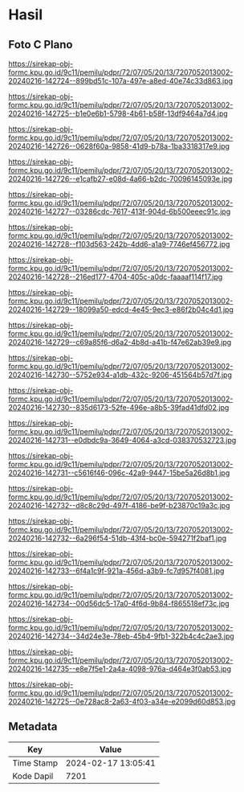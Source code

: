 # Hasil

## Foto C Plano

https://sirekap-obj-formc.kpu.go.id/9c11/pemilu/pdpr/72/07/05/20/13/7207052013002-20240216-142724--899bd51c-107a-497e-a8ed-40e74c33d863.jpg

https://sirekap-obj-formc.kpu.go.id/9c11/pemilu/pdpr/72/07/05/20/13/7207052013002-20240216-142725--b1e0e6b1-5798-4b61-b58f-13df9464a7d4.jpg

https://sirekap-obj-formc.kpu.go.id/9c11/pemilu/pdpr/72/07/05/20/13/7207052013002-20240216-142726--0628f60a-9858-41d9-b78a-1ba3318317e9.jpg

https://sirekap-obj-formc.kpu.go.id/9c11/pemilu/pdpr/72/07/05/20/13/7207052013002-20240216-142726--e1cafb27-e08d-4a66-b2dc-70096145093e.jpg

https://sirekap-obj-formc.kpu.go.id/9c11/pemilu/pdpr/72/07/05/20/13/7207052013002-20240216-142727--03286cdc-7617-413f-904d-6b500eeec91c.jpg

https://sirekap-obj-formc.kpu.go.id/9c11/pemilu/pdpr/72/07/05/20/13/7207052013002-20240216-142728--f103d563-242b-4dd6-a1a9-7746ef456772.jpg

https://sirekap-obj-formc.kpu.go.id/9c11/pemilu/pdpr/72/07/05/20/13/7207052013002-20240216-142728--216ed177-4704-405c-a0dc-faaaaf114f17.jpg

https://sirekap-obj-formc.kpu.go.id/9c11/pemilu/pdpr/72/07/05/20/13/7207052013002-20240216-142729--18099a50-edcd-4e45-9ec3-e86f2b04c4d1.jpg

https://sirekap-obj-formc.kpu.go.id/9c11/pemilu/pdpr/72/07/05/20/13/7207052013002-20240216-142729--c69a85f6-d6a2-4b8d-a41b-f47e62ab39e9.jpg

https://sirekap-obj-formc.kpu.go.id/9c11/pemilu/pdpr/72/07/05/20/13/7207052013002-20240216-142730--5752e934-a1db-432c-9206-451564b57d7f.jpg

https://sirekap-obj-formc.kpu.go.id/9c11/pemilu/pdpr/72/07/05/20/13/7207052013002-20240216-142730--835d6173-52fe-496e-a8b5-39fad41dfd02.jpg

https://sirekap-obj-formc.kpu.go.id/9c11/pemilu/pdpr/72/07/05/20/13/7207052013002-20240216-142731--e0dbdc9a-3649-4064-a3cd-038370532723.jpg

https://sirekap-obj-formc.kpu.go.id/9c11/pemilu/pdpr/72/07/05/20/13/7207052013002-20240216-142731--c5616f46-096c-42a9-9447-15be5a26d8b1.jpg

https://sirekap-obj-formc.kpu.go.id/9c11/pemilu/pdpr/72/07/05/20/13/7207052013002-20240216-142732--d8c8c29d-497f-4186-be9f-b23870c19a3c.jpg

https://sirekap-obj-formc.kpu.go.id/9c11/pemilu/pdpr/72/07/05/20/13/7207052013002-20240216-142732--6a296f54-51db-43f4-bc0e-594271f2baf1.jpg

https://sirekap-obj-formc.kpu.go.id/9c11/pemilu/pdpr/72/07/05/20/13/7207052013002-20240216-142733--6f4a1c9f-921a-456d-a3b9-fc7d957f4081.jpg

https://sirekap-obj-formc.kpu.go.id/9c11/pemilu/pdpr/72/07/05/20/13/7207052013002-20240216-142734--00d56dc5-17a0-4f6d-9b84-f865518ef73c.jpg

https://sirekap-obj-formc.kpu.go.id/9c11/pemilu/pdpr/72/07/05/20/13/7207052013002-20240216-142734--34d24e3e-78eb-45b4-9fb1-322b4c4c2ae3.jpg

https://sirekap-obj-formc.kpu.go.id/9c11/pemilu/pdpr/72/07/05/20/13/7207052013002-20240216-142735--e8e7f5e1-2a4a-4098-976a-d464e3f0ab53.jpg

https://sirekap-obj-formc.kpu.go.id/9c11/pemilu/pdpr/72/07/05/20/13/7207052013002-20240216-142725--0e728ac8-2a63-4f03-a34e-e2099d60d853.jpg


## Metadata

| Key        | Value               |
| ---------- | ------------------- |
| Time Stamp | 2024-02-17 13:05:41 |
| Kode Dapil | 7201                |



